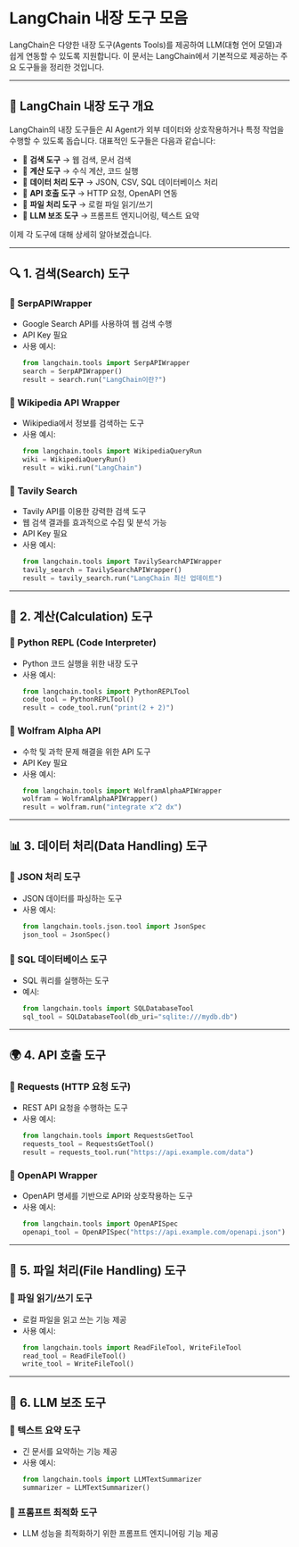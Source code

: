 # LangChain 내장 도구 모음

LangChain은 다양한 내장 도구(Agents Tools)를 제공하여 LLM(대형 언어 모델)과 쉽게 연동할 수 있도록 지원합니다. 이 문서는 LangChain에서 기본적으로 제공하는 주요 도구들을 정리한 것입니다.

---

## 📌 **LangChain 내장 도구 개요**

LangChain의 내장 도구들은 AI Agent가 외부 데이터와 상호작용하거나 특정 작업을 수행할 수 있도록 돕습니다. 대표적인 도구들은 다음과 같습니다:

- 🔹 **검색 도구** → 웹 검색, 문서 검색
- 🔹 **계산 도구** → 수식 계산, 코드 실행
- 🔹 **데이터 처리 도구** → JSON, CSV, SQL 데이터베이스 처리
- 🔹 **API 호출 도구** → HTTP 요청, OpenAPI 연동
- 🔹 **파일 처리 도구** → 로컬 파일 읽기/쓰기
- 🔹 **LLM 보조 도구** → 프롬프트 엔지니어링, 텍스트 요약

이제 각 도구에 대해 상세히 알아보겠습니다.

---

## 🔍 **1. 검색(Search) 도구**

### **🔹 SerpAPIWrapper**

- Google Search API를 사용하여 웹 검색 수행
- API Key 필요
- 사용 예시:
  ```python
  from langchain.tools import SerpAPIWrapper
  search = SerpAPIWrapper()
  result = search.run("LangChain이란?")
  ```

### **🔹 Wikipedia API Wrapper**

- Wikipedia에서 정보를 검색하는 도구
- 사용 예시:
  ```python
  from langchain.tools import WikipediaQueryRun
  wiki = WikipediaQueryRun()
  result = wiki.run("LangChain")
  ```

### **🔹 Tavily Search**

- Tavily API를 이용한 강력한 검색 도구
- 웹 검색 결과를 효과적으로 수집 및 분석 가능
- API Key 필요
- 사용 예시:
  ```python
  from langchain.tools import TavilySearchAPIWrapper
  tavily_search = TavilySearchAPIWrapper()
  result = tavily_search.run("LangChain 최신 업데이트")
  ```

---

## 🧮 **2. 계산(Calculation) 도구**

### **🔹 Python REPL (Code Interpreter)**

- Python 코드 실행을 위한 내장 도구
- 사용 예시:
  ```python
  from langchain.tools import PythonREPLTool
  code_tool = PythonREPLTool()
  result = code_tool.run("print(2 + 2)")
  ```

### **🔹 Wolfram Alpha API**

- 수학 및 과학 문제 해결을 위한 API 도구
- API Key 필요
- 사용 예시:
  ```python
  from langchain.tools import WolframAlphaAPIWrapper
  wolfram = WolframAlphaAPIWrapper()
  result = wolfram.run("integrate x^2 dx")
  ```

---

## 📊 **3. 데이터 처리(Data Handling) 도구**

### **🔹 JSON 처리 도구**

- JSON 데이터를 파싱하는 도구
- 사용 예시:
  ```python
  from langchain.tools.json.tool import JsonSpec
  json_tool = JsonSpec()
  ```

### **🔹 SQL 데이터베이스 도구**

- SQL 쿼리를 실행하는 도구
- 예시:
  ```python
  from langchain.tools import SQLDatabaseTool
  sql_tool = SQLDatabaseTool(db_uri="sqlite:///mydb.db")
  ```

---

## 🌍 **4. API 호출 도구**

### **🔹 Requests (HTTP 요청 도구)**

- REST API 요청을 수행하는 도구
- 사용 예시:
  ```python
  from langchain.tools import RequestsGetTool
  requests_tool = RequestsGetTool()
  result = requests_tool.run("https://api.example.com/data")
  ```

### **🔹 OpenAPI Wrapper**

- OpenAPI 명세를 기반으로 API와 상호작용하는 도구
- 사용 예시:
  ```python
  from langchain.tools import OpenAPISpec
  openapi_tool = OpenAPISpec("https://api.example.com/openapi.json")
  ```

---

## 📁 **5. 파일 처리(File Handling) 도구**

### **🔹 파일 읽기/쓰기 도구**

- 로컬 파일을 읽고 쓰는 기능 제공
- 사용 예시:
  ```python
  from langchain.tools import ReadFileTool, WriteFileTool
  read_tool = ReadFileTool()
  write_tool = WriteFileTool()
  ```

---

## 📝 **6. LLM 보조 도구**

### **🔹 텍스트 요약 도구**

- 긴 문서를 요약하는 기능 제공
- 사용 예시:
  ```python
  from langchain.tools import LLMTextSummarizer
  summarizer = LLMTextSummarizer()
  ```

### **🔹 프롬프트 최적화 도구**

- LLM 성능을 최적화하기 위한 프롬프트 엔지니어링 기능 제공
